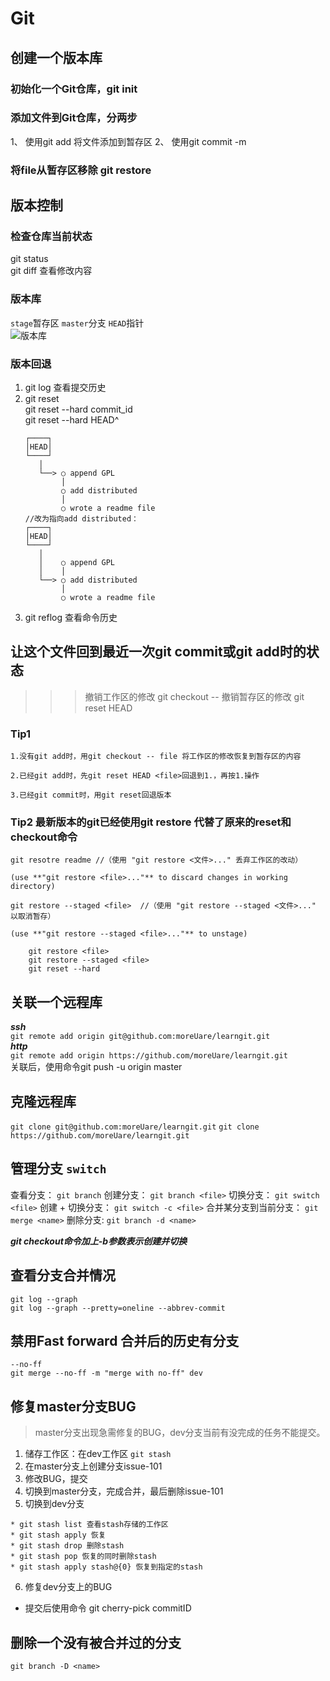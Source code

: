 # Git 
## 创建一个版本库

### 初始化一个Git仓库，git init 

### 添加文件到Git仓库，分两步
1、 使用git add <file> 将文件添加到暂存区
2、 使用git commit -m <message>
### 将file从暂存区移除 git restore

## 版本控制

### 检查仓库当前状态

git status    
git diff 查看修改内容

### 版本库
`stage`暂存区 `master`分支 `HEAD`指针  
![版本库](https://static.liaoxuefeng.com/files/attachments/919020037470528/0 "git版本库")

### 版本回退
1. git log 查看提交历史  
2. git reset   
	git reset --hard commit_id  
	git reset --hard HEAD^    
	```
	┌────┐
	│HEAD│
	└────┘
	   │
	   └──> ○ append GPL
	        │
	        ○ add distributed
	        │
	        ○ wrote a readme file
	//改为指向add distributed：
	┌────┐
	│HEAD│
	└────┘
	   │
	   │    ○ append GPL
	   │    │
	   └──> ○ add distributed
	        │
	        ○ wrote a readme file	
	```	
3. git reflog 查看命令历史
## 让这个文件回到最近一次git commit或git add时的状态
>>>撤销工作区的修改 git checkout -- <file>
>>>撤销暂存区的修改 git reset HEAD <file>
### Tip1
 	1.没有git add时，用git checkout -- file 将工作区的修改恢复到暂存区的内容

	2.已经git add时，先git reset HEAD <file>回退到1.，再按1.操作

	3.已经git commit时，用git reset回退版本
### Tip2 最新版本的git已经使用git restore 代替了原来的reset和checkout命令
	git resotre readme //（使用 "git restore <文件>..." 丢弃工作区的改动）

  	(use **"git restore <file>..."** to discard changes in working directory)

	git restore --staged <file>  //（使用 "git restore --staged <文件>..." 以取消暂存）

  	(use **"git restore --staged <file>..."** to unstage)

```
  	git restore <file> 
  	git restore --staged <file>
  	git reset --hard
```
## 关联一个远程库
***ssh***  
```git remote add origin git@github.com:moreUare/learngit.git```   
***http***  
```git remote add origin https://github.com/moreUare/learngit.git```   
关联后，使用命令git push -u origin master  

## 克隆远程库
```git clone git@github.com:moreUare/learngit.git```
```git clone https://github.com/moreUare/learngit.git```
	
## 管理分支 `switch`
查看分支： `git branch`
创建分支： `git branch <file>`
切换分支： `git switch <file>`
创建 + 切换分支： `git switch -c <file>`
合并某分支到当前分支： `git merge <name>`
删除分支: `git branch -d <name>`

***git checkout命令加上-b参数表示创建并切换***

## 查看分支合并情况		
`git log --graph`    
`git log --graph --pretty=oneline --abbrev-commit`		

## 禁用Fast forward 合并后的历史有分支
`--no-ff`   
`git merge --no-ff -m "merge with no-ff" dev`   

## 修复master分支BUG
> master分支出现急需修复的BUG，dev分支当前有没完成的任务不能提交。
1. 储存工作区：在dev工作区 `git stash`
2. 在master分支上创建分支issue-101
3. 修改BUG，提交
4. 切换到master分支，完成合并，最后删除issue-101
5. 切换到dev分支 
```
* git stash list 查看stash存储的工作区
* git stash apply 恢复 
* git stash drop 删除stash
* git stash pop 恢复的同时删除stash
* git stash apply stash@{0} 恢复到指定的stash
```
6. 修复dev分支上的BUG
* 提交后使用命令 git cherry-pick commitID

## 删除一个没有被合并过的分支   
`git branch -D <name>`




